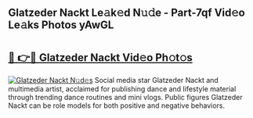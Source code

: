 ## Glatzeder Nackt Le𝚊k𝚎d N𝚞𝚍e - Part-7qf Vid𝚎o Le𝚊ks Photos yAwGL

# <h2><a href="http://fb7iiqu.evod.top/?m=Glatzeder+Nackt">🔗 👉🔴 Glatzeder Nackt Vid𝚎o Ph𝚘t𝚘s</a></h2>

[![Glatzeder Nackt N𝚞d𝚎s](https://i.imgur.com/8V9OHl7.gif)](http://fb7iiqu.evod.top/?m=Glatzeder+Nackt)
Social media star Glatzeder Nackt and multimedia artist, acclaimed for publishing dance and lifestyle material through trending dance routines and mini vlogs. Public figures Glatzeder Nackt can be role models for both positive and negative behaviors. 
